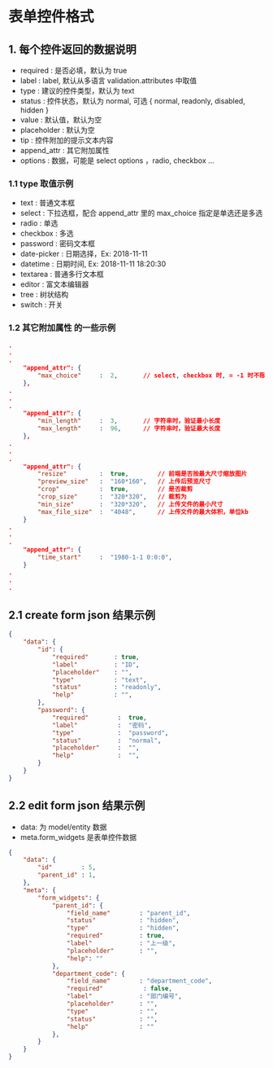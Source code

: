 # 表单控件格式

## 1. 每个控件返回的数据说明

- required       : 是否必填，默认为 true
- label          : label, 默认从多语言 validation.attributes 中取值
- type           : 建议的控件类型，默认为 text
- status         : 控件状态，默认为 normal, 可选 { normal, readonly, disabled, hidden }
- value          : 默认值，默认为空
- placeholder    : 默认为空
- tip            : 控件附加的提示文本内容
- append_attr    : 其它附加属性
- options        : 数据，可能是 select options ，radio, checkbox ...

### 1.1 type 取值示例

- text          : 普通文本框
- select        : 下拉选框，配合 append_attr 里的 max_choice 指定是单选还是多选
- radio         : 单选
- checkbox      : 多选
- password      : 密码文本框
- date-picker   : 日期选择，Ex: 2018-11-11
- datetime      : 日期时间, Ex: 2018-11-11 18:20:30
- textarea      : 普通多行文本框
- editor        : 富文本编辑器
- tree          : 树状结构
- switch        : 开关

### 1.2 其它附加属性 的一些示例

```json
.
.
.
    "append_attr": {
        "max_choice"     :  2,       // select, checkbox 时, = -1 时不限, =0 是不能选， =1 单选
    },
.
.
.
    "append_attr": {
        "min_length"     :  3,       // 字符串时，验证最小长度
        "max_length"     :  96,      // 字符串时，验证最大长度
    },
.
.
.
    "append_attr": {
        "resize"         :  true,        // 前端是否按最大尺寸缩放图片
        "preview_size"   :  "160*160",   // 上传后预览尺寸
        "crop"           :  true,        // 是否裁剪
        "crop_size"      :  "320*320",   // 裁剪为
        "min_size"       :  "320*320",   // 上传文件的最小尺寸
        "max_file_size"  :  "4048",      // 上传文件的最大体积，单位kb
    }
.
.
.
    "append_attr": {
        "time_start"     :  "1980-1-1 0:0:0",
    }
.
.
.
```

## 2.1 create form json 结果示例

```json
{
    "data": {
        "id": {
            "required"       : true,
            "label"          : "ID",
            "placeholder"    : "",
            "type"           : "text",
            "status"         : "readonly",
            "help"           : "",
        },
        "password": {
            "required"        :  true,
            "label"           :  "密码",
            "type"            :  "password",
            "status"          :  "normal",
            "placeholder"     :  "",
            "help"            :  "",
        }
    }
}
```

## 2.2 edit form json 结果示例

- data: 为 model/entity 数据
- meta.form_widgets 是表单控件数据

```json
{
    "data": {
        "id"        : 5,
        "parent_id" : 1,
    },
    "meta": {
        "form_widgets": {
            "parent_id": {
                "field_name"        : "parent_id",
                "status"            : "hidden",
                "type"              : "hidden",
                "required"          : true,
                "label"             : "上一级",
                "placeholder"       : "",
                "help": ""
            },
            "department_code": {
                "field_name"        : "department_code",
                "required"           : false,
                "label"             : "部门编号",
                "placeholder"       : "",
                "type"              : "",
                "status"            : "",
                "help"              : ""
            },
        }
    }
}
```

